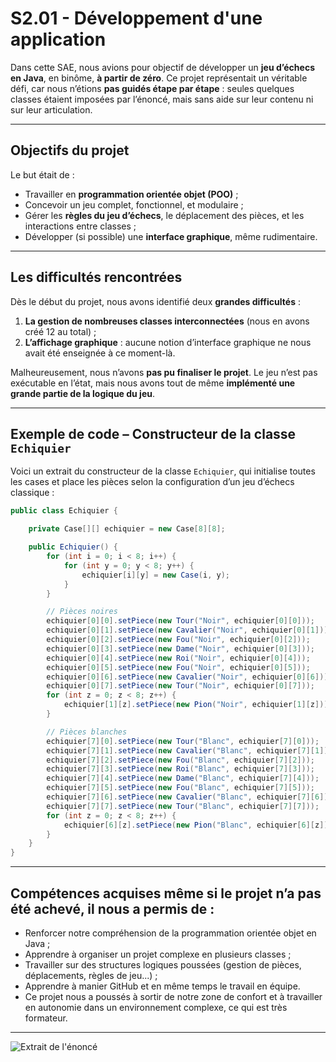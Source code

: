 # S2.01 - Développement d'une application

Dans cette SAE, nous avions pour objectif de développer un **jeu d’échecs en Java**, en binôme, **à partir de zéro**. Ce projet représentait un véritable défi, car nous n’étions **pas guidés étape par étape** : seules quelques classes étaient imposées par l’énoncé, mais sans aide sur leur contenu ni sur leur articulation.

---

## Objectifs du projet

Le but était de :

- Travailler en **programmation orientée objet (POO)** ;
- Concevoir un jeu complet, fonctionnel, et modulaire ;
- Gérer les **règles du jeu d’échecs**, le déplacement des pièces, et les interactions entre classes ;
- Développer (si possible) une **interface graphique**, même rudimentaire.

---

## Les difficultés rencontrées

Dès le début du projet, nous avons identifié deux **grandes difficultés** :

1. **La gestion de nombreuses classes interconnectées** (nous en avons créé 12 au total) ;
2. **L’affichage graphique** : aucune notion d’interface graphique ne nous avait été enseignée à ce moment-là.

Malheureusement, nous n’avons **pas pu finaliser le projet**. Le jeu n’est pas exécutable en l’état, mais nous avons tout de même **implémenté une grande partie de la logique du jeu**.

---

## Exemple de code – Constructeur de la classe `Echiquier`

Voici un extrait du constructeur de la classe `Echiquier`, qui initialise toutes les cases et place les pièces selon la configuration d’un jeu d’échecs classique :

```java
public class Echiquier {

    private Case[][] echiquier = new Case[8][8];

    public Echiquier() {
        for (int i = 0; i < 8; i++) {
            for (int y = 0; y < 8; y++) {
                echiquier[i][y] = new Case(i, y);
            }
        }

        // Pièces noires
        echiquier[0][0].setPiece(new Tour("Noir", echiquier[0][0]));
        echiquier[0][1].setPiece(new Cavalier("Noir", echiquier[0][1]));
        echiquier[0][2].setPiece(new Fou("Noir", echiquier[0][2]));
        echiquier[0][3].setPiece(new Dame("Noir", echiquier[0][3]));
        echiquier[0][4].setPiece(new Roi("Noir", echiquier[0][4]));
        echiquier[0][5].setPiece(new Fou("Noir", echiquier[0][5]));
        echiquier[0][6].setPiece(new Cavalier("Noir", echiquier[0][6]));
        echiquier[0][7].setPiece(new Tour("Noir", echiquier[0][7]));
        for (int z = 0; z < 8; z++) {
            echiquier[1][z].setPiece(new Pion("Noir", echiquier[1][z]));
        }

        // Pièces blanches
        echiquier[7][0].setPiece(new Tour("Blanc", echiquier[7][0]));
        echiquier[7][1].setPiece(new Cavalier("Blanc", echiquier[7][1]));
        echiquier[7][2].setPiece(new Fou("Blanc", echiquier[7][2]));
        echiquier[7][3].setPiece(new Roi("Blanc", echiquier[7][3]));
        echiquier[7][4].setPiece(new Dame("Blanc", echiquier[7][4]));
        echiquier[7][5].setPiece(new Fou("Blanc", echiquier[7][5]));
        echiquier[7][6].setPiece(new Cavalier("Blanc", echiquier[7][6]));
        echiquier[7][7].setPiece(new Tour("Blanc", echiquier[7][7]));
        for (int z = 0; z < 8; z++) {
            echiquier[6][z].setPiece(new Pion("Blanc", echiquier[6][z]));
        }
    }
}
```
---
## Compétences acquises même si le projet n’a pas été achevé, il nous a permis de :
- Renforcer notre compréhension de la programmation orientée objet en Java ;
- Apprendre à organiser un projet complexe en plusieurs classes ;
- Travailler sur des structures logiques poussées (gestion de pièces, déplacements, règles de jeu...) ;
- Apprendre à manier GitHub et en même temps le travail en équipe.
- Ce projet nous a poussés à sortir de notre zone de confort et à travailler en autonomie dans un environnement complexe, ce qui est très formateur.
---


![Extrait de l'énoncé](https://imgur.com/rw2uScm.png)
